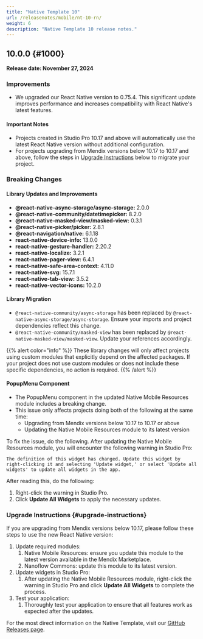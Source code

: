 ```yaml
---
title: "Native Template 10"
url: /releasenotes/mobile/nt-10-rn/
weight: 6
description: "Native Template 10 release notes."
---
```


## 10.0.0 {#1000}

**Release date: November 27, 2024**

### Improvements

* We upgraded our React Native version to 0.75.4. This significant update improves performance and increases compatibility with React Native's latest features.

#### Important Notes

* Projects created in Studio Pro 10.17 and above will automatically use the latest React Native version without additional configuration.
* For projects upgrading from Mendix versions below 10.17 to 10.17 and above, follow the steps in [Upgrade Instructions](#upgrade-instructions) below to migrate your project.

### Breaking Changes

#### Library Updates and Improvements

- **@react-native-async-storage/async-storage:** 2.0.0  
- **@react-native-community/datetimepicker:** 8.2.0  
- **@react-native-masked-view/masked-view:** 0.3.1  
- **@react-native-picker/picker:** 2.8.1  
- **@react-navigation/native:** 6.1.18  
- **react-native-device-info:** 13.0.0  
- **react-native-gesture-handler:** 2.20.2  
- **react-native-localize:** 3.2.1  
- **react-native-pager-view:** 6.4.1  
- **react-native-safe-area-context:** 4.11.0  
- **react-native-svg:** 15.7.1  
- **react-native-tab-view:** 3.5.2  
- **react-native-vector-icons:** 10.2.0  

#### Library Migration

* `@react-native-community/async-storage` has been replaced by `@react-native-async-storage/async-storage`. Ensure your imports and project dependencies reflect this change.
* `@react-native-community/masked-view` has been replaced by `@react-native-masked-view/masked-view`. Update your references accordingly.

{{% alert color="info" %}}
These library changes will only affect projects using custom modules that explicitly depend on the affected packages. If your project does not use custom modules or does not include these specific dependencies, no action is required.
{{% /alert %}}

#### PopupMenu Component

* The PopupMenu component in the updated Native Mobile Resources module includes a breaking change.
* This issue only affects projects doing both of the following at the same time:
    * Upgrading from Mendix versions below 10.17 to 10.17 or above
    * Updating the Native Mobile Resources module to its latest version

To fix the issue, do the following. After updating the Native Mobile Resources module, you will encounter the following warning in Studio Pro:

`The definition of this widget has changed. Update this widget by right-clicking it and selecting 'Update widget,' or select 'Update all widgets' to update all widgets in the app.`

After reading this, do the following:

1. Right-click the warning in Studio Pro.
1. Click **Update All Widgets** to apply the necessary updates.

### Upgrade Instructions {#upgrade-instructions}

If you are upgrading from Mendix versions below 10.17, please follow these steps to use the new React Native version:

1. Update required modules:
    1. Native Mobile Resources: ensure you update this module to the latest version available in the Mendix Marketplace.
    1. Nanoflow Commons: update this module to its latest version.
1. Update widgets in Studio Pro:
    1. After updating the Native Mobile Resources module, right-click the warning in Studio Pro and click **Update All Widgets** to complete the process.
1. Test your application:
    1. Thoroughly test your application to ensure that all features work as expected after the updates.

For the most direct information on the Native Template, visit our [GitHub Releases page](https://github.com/mendix/native-template/releases/tag/v10.0.0).
